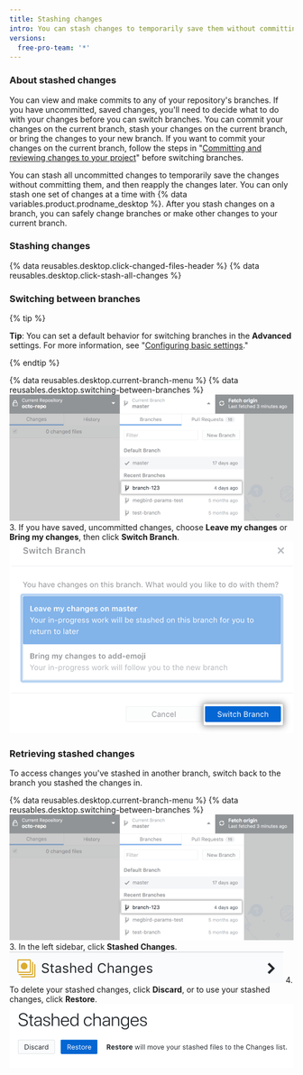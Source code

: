 ```yaml
---
title: Stashing changes
intro: You can stash changes to temporarily save them without committing them to a branch.
versions:
  free-pro-team: '*'
---
```


### About stashed changes
You can view and make commits to any of your repository's branches. If you have uncommitted, saved changes, you'll need to decide what to do with your changes before you can switch branches. You can commit your changes on the current branch, stash your changes on the current branch, or bring the changes to your new branch. If you want to commit your changes on the current branch, follow the steps in "[Committing and reviewing changes to your project](/desktop/contributing-to-projects/committing-and-reviewing-changes-to-your-project)" before switching branches.

You can stash all uncommitted changes to temporarily save the changes without committing them, and then reapply the changes later. You can only stash one set of changes at a time with {% data variables.product.prodname_desktop %}. After you stash changes on a branch, you can safely change branches or make other changes to your current branch.

### Stashing changes

{% data reusables.desktop.click-changed-files-header %}
{% data reusables.desktop.click-stash-all-changes %}

### Switching between branches

{% tip %}

**Tip**: You can set a default behavior for switching branches in the **Advanced** settings. For more information, see "[Configuring basic settings](/desktop/getting-started-with-github-desktop/configuring-basic-settings)."

{% endtip %}

{% data reusables.desktop.current-branch-menu %}
{% data reusables.desktop.switching-between-branches %}
  ![List of branches in the repository](/assets/images/help/desktop/click-branch-in-drop-down-mac.png)
3. If you have saved, uncommitted changes, choose **Leave my changes** or **Bring my changes**, then click **Switch Branch**.
  ![Switch branch with changes options](/assets/images/help/desktop/stash-changes-options.png)

### Retrieving stashed changes
To access changes you've stashed in another branch, switch back to the branch you stashed the changes in.

{% data reusables.desktop.current-branch-menu %}
{% data reusables.desktop.switching-between-branches %}
  ![List of branches in the repository](/assets/images/help/desktop/click-branch-in-drop-down-mac.png)
3. In the left sidebar, click **Stashed Changes**.
![Stashed changes option](/assets/images/help/desktop/stashed-changes.png)
4. To delete your stashed changes, click **Discard**, or to use your stashed changes, click **Restore**.
![Discard or Restore stashed changes](/assets/images/help/desktop/discard-restore-stash-buttons.png)
